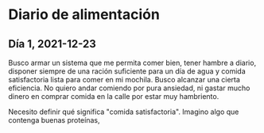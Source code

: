 # Diario de alimentación
## Día 1, 2021-12-23
Busco armar un sistema que me permita comer bien, tener hambre a diario, disponer siempre de una ración suficiente para un día de agua y comida satisfactoria lista para comer en mi mochila. Busco alcanzar una cierta eficiencia. No quiero andar comiendo por pura ansiedad, ni gastar mucho dinero en comprar comida en la calle por estar muy hambriento.

Necesito definir qué significa "comida satisfactoria". Imagino algo que contenga buenas proteínas,